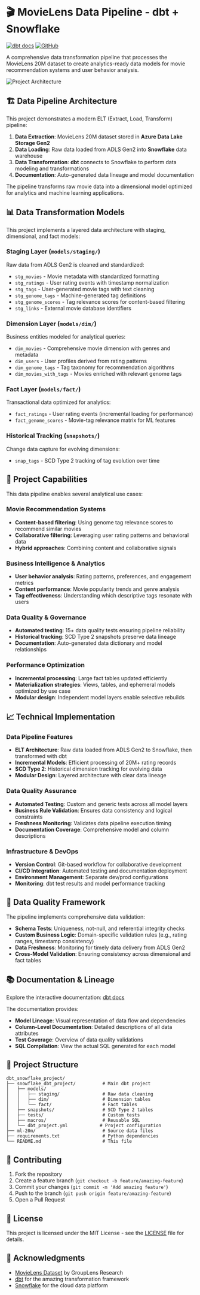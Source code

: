 # 🎬 MovieLens Data Pipeline - dbt + Snowflake

[![dbt docs](https://img.shields.io/badge/dbt-docs-orange.svg)](https://peter-opapa.github.io/dbt_snowflake_project/docs/)
[![GitHub](https://img.shields.io/github/license/Peter-Opapa/dbt_snowflake_project)](LICENSE)

A comprehensive data transformation pipeline that processes the MovieLens 20M dataset to create analytics-ready data models for movie recommendation systems and user behavior analysis.

![Project Architecture](project_architecture.png)

## 🏗️ Data Pipeline Architecture

This project demonstrates a modern ELT (Extract, Load, Transform) pipeline:

1. **Data Extraction**: MovieLens 20M dataset stored in **Azure Data Lake Storage Gen2**
2. **Data Loading**: Raw data loaded from ADLS Gen2 into **Snowflake** data warehouse
3. **Data Transformation**: **dbt** connects to Snowflake to perform data modeling and transformations
4. **Documentation**: Auto-generated data lineage and model documentation

The pipeline transforms raw movie data into a dimensional model optimized for analytics and machine learning applications.

## 📊 Data Transformation Models

This project implements a layered data architecture with staging, dimensional, and fact models:

### Staging Layer (`models/staging/`)
Raw data from ADLS Gen2 is cleaned and standardized:
- `stg_movies` - Movie metadata with standardized formatting
- `stg_ratings` - User rating events with timestamp normalization
- `stg_tags` - User-generated movie tags with text cleaning
- `stg_genome_tags` - Machine-generated tag definitions
- `stg_genome_scores` - Tag relevance scores for content-based filtering
- `stg_links` - External movie database identifiers

### Dimension Layer (`models/dim/`)
Business entities modeled for analytical queries:
- `dim_movies` - Comprehensive movie dimension with genres and metadata
- `dim_users` - User profiles derived from rating patterns
- `dim_genome_tags` - Tag taxonomy for recommendation algorithms
- `dim_movies_with_tags` - Movies enriched with relevant genome tags

### Fact Layer (`models/fact/`)
Transactional data optimized for analytics:
- `fact_ratings` - User rating events (incremental loading for performance)
- `fact_genome_scores` - Movie-tag relevance matrix for ML features

### Historical Tracking (`snapshots/`)
Change data capture for evolving dimensions:
- `snap_tags` - SCD Type 2 tracking of tag evolution over time

## 🎯 Project Capabilities

This data pipeline enables several analytical use cases:

### Movie Recommendation Systems
- **Content-based filtering**: Using genome tag relevance scores to recommend similar movies
- **Collaborative filtering**: Leveraging user rating patterns and behavioral data
- **Hybrid approaches**: Combining content and collaborative signals

### Business Intelligence & Analytics
- **User behavior analysis**: Rating patterns, preferences, and engagement metrics
- **Content performance**: Movie popularity trends and genre analysis
- **Tag effectiveness**: Understanding which descriptive tags resonate with users

### Data Quality & Governance
- **Automated testing**: 15+ data quality tests ensuring pipeline reliability
- **Historical tracking**: SCD Type 2 snapshots preserve data lineage
- **Documentation**: Auto-generated data dictionary and model relationships

### Performance Optimization
- **Incremental processing**: Large fact tables updated efficiently
- **Materialization strategies**: Views, tables, and ephemeral models optimized by use case
- **Modular design**: Independent model layers enable selective rebuilds

## 📈 Technical Implementation

### Data Pipeline Features
- **ELT Architecture**: Raw data loaded from ADLS Gen2 to Snowflake, then transformed with dbt
- **Incremental Models**: Efficient processing of 20M+ rating records
- **SCD Type 2**: Historical dimension tracking for evolving data
- **Modular Design**: Layered architecture with clear data lineage

### Data Quality Assurance
- **Automated Testing**: Custom and generic tests across all model layers
- **Business Rule Validation**: Ensures data consistency and logical constraints
- **Freshness Monitoring**: Validates data pipeline execution timing
- **Documentation Coverage**: Comprehensive model and column descriptions

### Infrastructure & DevOps
- **Version Control**: Git-based workflow for collaborative development
- **CI/CD Integration**: Automated testing and documentation deployment
- **Environment Management**: Separate dev/prod configurations
- **Monitoring**: dbt test results and model performance tracking

## 🧪 Data Quality Framework

The pipeline implements comprehensive data validation:

- **Schema Tests**: Uniqueness, not-null, and referential integrity checks
- **Custom Business Logic**: Domain-specific validation rules (e.g., rating ranges, timestamp consistency)
- **Data Freshness**: Monitoring for timely data delivery from ADLS Gen2
- **Cross-Model Validation**: Ensuring consistency across dimensional and fact tables

## 📚 Documentation & Lineage

Explore the interactive documentation: [dbt docs](https://peter-opapa.github.io/dbt_snowflake_project/docs/)

The documentation provides:
- **Model Lineage**: Visual representation of data flow and dependencies
- **Column-Level Documentation**: Detailed descriptions of all data attributes
- **Test Coverage**: Overview of data quality validations
- **SQL Compilation**: View the actual SQL generated for each model

## 📁 Project Structure

```
dbt_snowflake_project/
├── snowflake_dbt_project/          # Main dbt project
│   ├── models/
│   │   ├── staging/                # Raw data cleaning
│   │   ├── dim/                    # Dimension tables
│   │   └── fact/                   # Fact tables
│   ├── snapshots/                  # SCD Type 2 tables
│   ├── tests/                      # Custom tests
│   ├── macros/                     # Reusable SQL
│   └── dbt_project.yml            # Project configuration
├── ml-20m/                         # Source data files
├── requirements.txt                # Python dependencies
└── README.md                       # This file
```

## 🤝 Contributing

1. Fork the repository
2. Create a feature branch (`git checkout -b feature/amazing-feature`)
3. Commit your changes (`git commit -m 'Add amazing feature'`)
4. Push to the branch (`git push origin feature/amazing-feature`)
5. Open a Pull Request

## 📄 License

This project is licensed under the MIT License - see the [LICENSE](LICENSE) file for details.

## 🙏 Acknowledgments

- [MovieLens Dataset](https://grouplens.org/datasets/movielens/) by GroupLens Research
- [dbt](https://www.getdbt.com/) for the amazing transformation framework
- [Snowflake](https://www.snowflake.com/) for the cloud data platform
